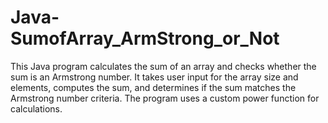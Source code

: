 # Java-SumofArray_ArmStrong_or_Not
This Java program calculates the sum of an array and checks whether the sum is an Armstrong number. It takes user input for the array size and elements, computes the sum, and determines if the sum matches the Armstrong number criteria. The program uses a custom power function for calculations.

